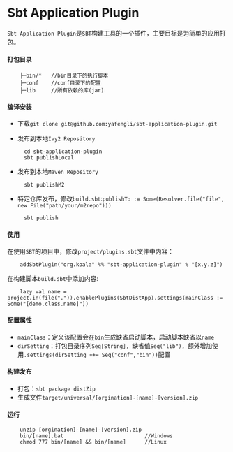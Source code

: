 Sbt Application Plugin
===========
`Sbt Application Plugin`是`SBT`构建工具的一个插件，主要目标是为简单的应用打包。

#### 打包目录

        ├─bin/*   //bin目录下的执行脚本
        ├─conf    //conf目录下的配置
        ├─lib     //所有依赖的库(jar)

#### 编译安装
+ 下载`git clone git@github.com:yafengli/sbt-application-plugin.git`

+ 发布到本地`Ivy2 Repository`

        cd sbt-application-plugin
        sbt publishLocal

+ 发布到本地`Maven Repository`

        sbt publishM2
        
+ 特定仓库发布，修改`build.sbt`:`publishTo := Some(Resolver.file("file",  new File("path/your/m2repo")))`     

        sbt publish       
       
#### 使用
在使用`SBT`的项目中，修改`project/plugins.sbt`文件中内容：

        addSbtPlugin("org.koala" %% "sbt-application-plugin" % "[x.y.z]")

在构建脚本`build.sbt`中添加内容:    

        lazy val name = project.in(file(".")).enablePlugins(SbtDistApp).settings(mainClass := Some("[demo.class.name]"))

#### 配置属性
+ `mainClass`：定义该配置会在`bin`生成缺省启动脚本，启动脚本缺省以`name`
+ `dirSetting`：打包目录序列`Seq[String]`，缺省值`Seq("lib")`，额外增加使用`.settings(dirSetting ++= Seq("conf","bin"))`配置

#### 构建发布
+ 打包：`sbt package distZip`
+ 生成文件`target/universal/[orgination]-[name]-[version].zip`

#### 运行

        unzip [orgination]-[name]-[version].zip
        bin/[name].bat                          //Windows
        chmod 777 bin/[name] && bin/[name]      //Linux
